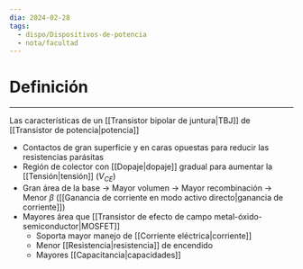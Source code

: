 ```yaml
---
dia: 2024-02-28
tags:
  - dispo/Dispositivos-de-potencia
  - nota/facultad
---
```

# Definición
---
Las características de un [[Transistor bipolar de juntura|TBJ]] de [[Transistor de potencia|potencia]]
* Contactos de gran superficie y en caras opuestas para reducir las resistencias parásitas
* Región de colector con [[Dopaje|dopaje]] gradual para aumentar la [[Tensión|tensión]] $(V_{CE})$ 
* Gran área de la base $\rightarrow$ Mayor volumen $\rightarrow$ Mayor recombinación $\rightarrow$ Menor $\beta$ ([[Ganancia de corriente en modo activo directo|ganancia de corriente]])
* Mayores área que [[Transistor de efecto de campo metal-óxido-semiconductor|MOSFET]]
	* Soporta mayor manejo de [[Corriente eléctrica|corriente]]
	* Menor [[Resistencia|resistencia]] de encendido
	* Mayores [[Capacitancia|capacidades]]